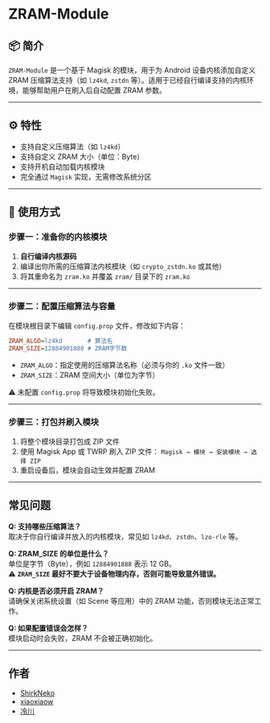 # ZRAM-Module

## 📦 简介

`ZRAM-Module` 是一个基于 Magisk 的模块，用于为 Android 设备内核添加自定义 ZRAM 压缩算法支持（如 `lz4kd`, `zstdn` 等）。适用于已经自行编译支持的内核环境，能够帮助用户在刷入后自动配置 ZRAM 参数。

---

## ⚙️ 特性

- 支持自定义压缩算法（如 `lz4kd`）
- 支持自定义 ZRAM 大小（单位：Byte）
- 支持开机自动加载内核模块
- 完全通过 `Magisk` 实现，无需修改系统分区

---

## 🚀 使用方式

### 步骤一：准备你的内核模块

1. **自行编译内核源码**
2. 编译出你所需的压缩算法内核模块（如 `crypto_zstdn.ko` 或其他）
3. 将其重命名为 `zram.ko` 并覆盖 `zram/` 目录下的 `zram.ko`

---

### 步骤二：配置压缩算法与容量

在模块根目录下编辑 `config.prop` 文件，修改如下内容：

```ini
ZRAM_ALGO=lz4kd       # 算法名
ZRAM_SIZE=12884901888 # ZRAM字节数
```

- `ZRAM_ALGO`：指定使用的压缩算法名称（必须与你的 `.ko` 文件一致）  
- `ZRAM_SIZE`：ZRAM 空间大小（单位为字节）

⚠️ 未配置 `config.prop` 将导致模块初始化失败。

---

### 步骤三：打包并刷入模块

1. 将整个模块目录打包成 ZIP 文件  
2. 使用 Magisk App 或 TWRP 刷入 ZIP 文件：
`Magisk → 模块 → 安装模块 → 选择 ZIP`
3. 重启设备后，模块会自动生效并配置 ZRAM

---

## 常见问题

**Q: 支持哪些压缩算法？**  
取决于你自行编译并放入的内核模块，常见如 `lz4kd`、`zstdn`、`lzo-rle` 等。

**Q: ZRAM_SIZE 的单位是什么？**  
单位是字节（Byte），例如 `12884901888` 表示 12 GB。  
⚠️ **`ZRAM_SIZE` 最好不要大于设备物理内存，否则可能导致意外错误。**

**Q: 内核是否必须开启 ZRAM？**  
请确保关闭系统设置（如 Scene 等应用）中的 ZRAM 功能，否则模块无法正常工作。

**Q: 如果配置错误会怎样？**  
模块启动时会失败，ZRAM 不会被正确初始化。

---

## 作者

- [ShirkNeko](https://github.com/ShirkNeko)
- [xiaoxiaow](https://github.com/xiaoxiaow)
- [冷川](https://github.com/FurLC)
